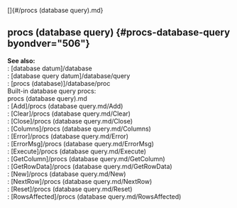 []{#/procs (database query).md}    
## procs (database query) {#procs-database-query byondver="506"}    
**See also:**    
:   [database datum]/database    
:   [database query datum]/database/query    
:   [procs (database)]/database/proc    
Built-in database query procs:    
procs (database query).md    
:   [Add]/procs (database query.md/Add)    
:   [Clear]/procs (database query.md/Clear)    
:   [Close]/procs (database query.md/Close)    
:   [Columns]/procs (database query.md/Columns)    
:   [Error]/procs (database query.md/Error)    
:   [ErrorMsg]/procs (database query.md/ErrorMsg)    
:   [Execute]/procs (database query.md/Execute)    
:   [GetColumn]/procs (database query.md/GetColumn)    
:   [GetRowData]/procs (database query.md/GetRowData)    
:   [New]/procs (database query.md/New)    
:   [NextRow]/procs (database query.md/NextRow)    
:   [Reset]/procs (database query.md/Reset)    
:   [RowsAffected]/procs (database query.md/RowsAffected)  